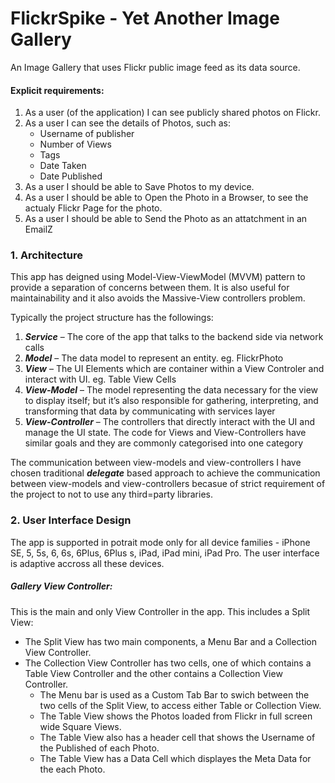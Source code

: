 # FlickrSpike - Yet Another Image Gallery

An Image Gallery that uses Flickr public image feed as its data source.


#### Explicit requirements:  
1. As a user (of the application) I can see publicly shared photos on Flickr.  
2. As a user I can see the details of Photos, such as:
    * Username of publisher
    * Number of Views
    * Tags
    * Date Taken
    * Date Published
3. As a user I should be able to Save Photos to my device.
4. As a user I should be able to Open the Photo in a Browser, to see the actualy Flickr Page for the photo.
5. As a user I should be able to Send the Photo as an attatchment in an EmailZ



### 1.  Architecture

This app has deigned using Model-View-ViewModel (MVVM) pattern to provide a separation of concerns between them. It is also useful for maintainability and it also avoids the Massive-View controllers problem.

Typically the project structure has the followings:  
1.	***Service*** – The core of the app that talks to the backend side via network calls
2.	***Model*** – The data model to represent an entity. eg. FlickrPhoto
3.	***View*** – The UI Elements which are container within a View Controler and interact with UI. eg. Table View Cells
4.	***View-Model*** – The model representing the data necessary for the view to display itself; but it’s also responsible for gathering, interpreting, and transforming that data by communicating with services layer  
5.	***View-Controller*** – The controllers that directly interact with the UI and manage the UI state. The code for Views and View-Controllers have similar goals and they are commonly categorised into one category  

The communication between view-models and view-controllers I have chosen traditional ***delegate*** based approach to achieve the communication between view-models and view-controllers becasue of strict requirement of the project to not to use any third=party libraries.



### 2. User Interface Design
The app is supported in potrait mode only for all device families - iPhone SE, 5, 5s, 6, 6s, 6Plus, 6Plus s, iPad, iPad mini, iPad Pro. The user interface is adaptive accross all these devices.


##### Gallery View Controller:  
This is the main and only View Controller in the app. This includes a Split View:

* The Split View has two main components, a Menu Bar and a Collection View Controller.
* The Collection View Controller has two cells, one of which contains a Table View Controller and the other contains a Collection View Controller.
    * The Menu bar is used as a Custom Tab Bar to swich between the two cells of the Split View, to access either Table or Collection View.
    * The Table View shows the Photos loaded from Flickr in full screen wide Square Views.
    * The Table View also has a header cell that shows the Username of the Published of each Photo.
    * The Table View has a Data Cell which displayes the Meta Data for the each Photo.



